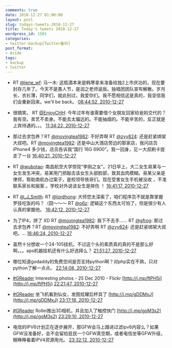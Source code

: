 ```yaml
---
comments: true
date: 2010-12-27 01:00:00
layout: post
slug: todays-tweets-2010-12-27
title: Today's tweets 2010-12-27
wordpress_id: 1501
categories:
- twitter-backup[Twitter备份]
post_format:
- Aside
tags:
- backup
- twitter
---
```





  * RT [@lene_wf](http://twitter.com/lene_wf): 马一木: 这瓶酒本来是韩寒拿来准备给独2上市庆功的，现在要封存几年了。今天不是愚人节，是润之老师诞辰。独唱团团队宣布解散。岁月长，衣衫薄，同学们，就此别过，我爱你们。我不愿相信这是真的，我坚信我们会重新回来。we'll be back。 [08:44:52, 2010-12-27](http://twitter.com/gfrog/statuses/19191950729027584)





  * 很搞笑。 RT [@EnjoyCHH](http://twitter.com/EnjoyCHH): 今年过年有谁需要借个女朋友回家给爸妈交代的？我有空。卖艺不卖身。不能去太偏远的。不能抽烟的。不能辛苦的，反正就是上宾待遇的。。。 [11:34:22, 2010-12-27](http://twitter.com/gfrog/statuses/19234606268030976)





  * 那过去求包养？RT [@movingtea1982](http://twitter.com/movingtea1982): 不好弄啊 RT [@zyy824](http://twitter.com/zyy824): 还是赶紧绑架大叔吧。RT [@movingtea1982](http://twitter.com/movingtea1982): 还是中山大酒店旁边的那家店，我问店员 iPhone4 多少钱，店员告诉我“国行 16G 6900”。我一回身，见一大叔刷卡提走了一台 [16:40:21, 2010-12-27](http://twitter.com/gfrog/statuses/19311609931374592)





  * RT [@wubotao](http://twitter.com/wubotao): 南昌航空大学惊现“李刚之女”。21日早上，大二女生易某与一女生发生冲突，易某用门把敲击该女生头部脸部，致其血肉模糊。易某父亲是律师，帮助南航办过案子，是校领导铁哥们。现在受害女生手机被没收 ，不准联系家长和报案 。学校对外说该女生是摔伤 ！ [16:41:17, 2010-12-27](http://twitter.com/gfrog/statuses/19311846402031616)





  * RT [@_J_Smith](http://twitter.com/_J_Smith): RT [@lordhong](http://twitter.com/lordhong): 大师您太深奥了，咱们程序员不就是靠掌握罗技吃饭的吗？（囧～～～ RT [@o6z](http://twitter.com/o6z): 逻辑这个东西太可怕了，但是很少有人认真的掌握他。 [16:42:12, 2010-12-27](http://twitter.com/gfrog/statuses/19312075486527488)





  * 为了IP4，拼了 XD RT [@movingtea1982](http://twitter.com/movingtea1982): 我下不去手…… RT [@gfrog](http://twitter.com/gfrog): 那过去求包养？RT [@movingtea1982](http://twitter.com/movingtea1982): 不好弄啊 RT [@zyy824](http://twitter.com/zyy824): 还是赶紧绑架大叔吧。... [16:46:24, 2010-12-27](http://twitter.com/gfrog/statuses/19313135177437184)





  * 虽然十分想收一个24-105挂机，不过这个头的素质真的真的不是那么好啊。。。aps机器挂机还有什么好选择么？ [21:51:27, 2010-12-27](http://twitter.com/gfrog/statuses/19389902940536832)





  * 哪位知道godaddy的免费空间是否支持python啊？对php实在不熟，只对python了解一点点。 [22:14:08, 2010-12-27](http://twitter.com/gfrog/statuses/19395612004851712)





  * [#GReader](http://search.twitter.com/search?q=%23GReader) Interesting photos - 25 Dec 2010 - Flickr [http://j.mp/ftPH5j](http://j.mp/ftPH5j) [22:21:47, 2010-12-27](http://twitter.com/gfrog/statuses/19397533511979008)





  * [#GReader](http://search.twitter.com/search?q=%23GReader) 坐飞机看到仙女，发图炫耀后杯具了 [http://j.mp/gDDMxJ](http://j.mp/gDDMxJ) [23:17:18, 2010-12-27](http://twitter.com/gfrog/statuses/19411507339067392)





  * [#GReader](http://search.twitter.com/search?q=%23GReader) Rollei推出3D相机，并且加入了触控快门 [http://j.mp/goM3s2](http://j.mp/goM3s2) [23:29:10, 2010-12-27](http://twitter.com/gfrog/statuses/19414491129184256)





  * 电信的IPV6计划正在逐步展开，那GFW会马上跟进过滤ipv6内容么？如果GFW没准备好，会不会留给屁民一个GFW真空期，或者电信坐等GFW升级，眼睁睁看着IPV4资源用光。 [23:32:12, 2010-12-27](http://twitter.com/gfrog/statuses/19415257646637056)




